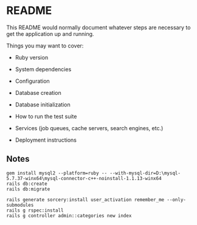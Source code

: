 # README

This README would normally document whatever steps are necessary to get the
application up and running.

Things you may want to cover:

* Ruby version

* System dependencies

* Configuration

* Database creation

* Database initialization

* How to run the test suite

* Services (job queues, cache servers, search engines, etc.)

* Deployment instructions

## Notes
~~~shell
gem install mysql2 --platform=ruby -- --with-mysql-dir=D:\mysql-5.7.37-winx64\mysql-connector-c++-noinstall-1.1.13-winx64
rails db:create
rails db:migrate
~~~

~~~shell
rails generate sorcery:install user_activation remember_me --only-submodules
rails g rspec:install
rails g controller admin::categories new index
~~~